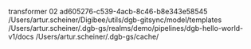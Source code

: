 transformer 02 ad605276-c539-4acb-8c46-b8e343e58545 /Users/artur.scheiner/Digibee/utils/dgb-gitsync/model/templates /Users/artur.scheiner/.dgb-gs/realms/demo/pipelines/dgb-hello-world-v1/docs /Users/artur.scheiner/.dgb-gs/cache/
